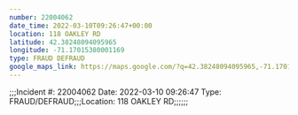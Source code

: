 ```yaml
---
number: 22004062
date_time: 2022-03-10T09:26:47+00:00
location: 118 OAKLEY RD
latitude: 42.38248094095965
longitude: -71.17015380001169
type: FRAUD DEFRAUD
google_maps_link: https://maps.google.com/?q=42.38248094095965,-71.17015380001169
---
```


;;;Incident #: 22004062  Date: 2022-03-10 09:26:47   Type: FRAUD/DEFRAUD;;;Location: 118 OAKLEY RD;;;;;;
